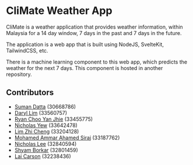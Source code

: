 # CliMate Weather App

CliMate is a weather application that provides weather information, within Malaysia for a 14 day window, 7 days in the past and 7 days in the future.

The application is a web app that is built using NodeJS, SvelteKit, TailwindCSS, etc.

There is a machine learning component to this web app, which predicts the weather for the next 7 days. This component is hosted in another repository.

## Contributors

- [Suman Datta](mailto:sdat0004@student.monash.edu) (30668786)
- [Daryl Lim](mailto:dlim0036@student.monash.edu) (33560757)
- [Ryan Choo Yan Jhie](mailto:rcho0046@student.monash.edu) (33455775)
- [Nicholas Yew](mailto:nyew0001@student.monash.edu) (33642478)
- [Lim Zhi Cheng](mailto:zlim0052@student.monash.edu) (33204128)
- [Mohamed Ammar Ahamed Siraj](mailto:amoh0157@student.monash.edu) (33187762)
- [Nicholas Lee](mailto:nlee0060@student.monash.edu) (32840594)
- [Shyam Borkar](mailto:sbor0018@student.monash.edu) (32801459)
- [Lai Carson](mailto:lcar0029@student.monash.edu) (32238436)
